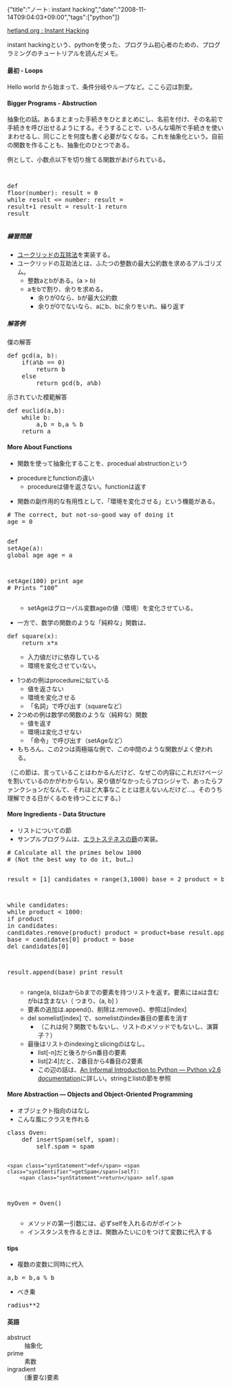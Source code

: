 {"title":"ノート: instant hacking","date":"2008-11-14T09:04:03+09:00","tags":["python"]}

<!-- DATE: 2008-11-14T00:04:03+00:00 -->
<!-- OLDURL: http://d.hatena.ne.jp/cou929_la/20081114/ -->


<div class="section">
<p><a href="http://hetland.org/writing/instant-hacking.html" target="_blank">hetland.org : Instant Hacking</a></p>
<p>instant hackingという、pythonを使った、プログラム初心者のための、プログラミングのチュートリアルを読んだメモ。</p>
<h4> 最初 - Loops</h4>
<p>Hello world から始まって、条件分岐やループなど。ここら辺は割愛。</p>
<h4> Bigger Programs - Abstruction</h4>
<p>抽象化の話。あるまとまった手続きをひとまとめにし、名前を付け、その名前で手続きを呼び出せるようにする。そうすることで、いろんな場所で手続きを使いまわせるし、同じことを何度も書く必要がなくなる。これを抽象化という。自前の関数を作ることも、抽象化のひとつである。</p>
<p>例として、小数点以下を切り捨てる関数があげられている。</p>
<pre class="syntax-highlight">

<span class="synStatement">def</span> <span class="synIdentifier">floor</span>(number):
    result = 0
    <span class="synStatement">while</span> result <= number:
        result = result+1
    result = result-1
    <span class="synStatement">return</span> result
</pre>

<h5>練習問題</h5>

<ul>
<li><a href="http://ja.wikipedia.org/wiki/%E3%83%A6%E3%83%BC%E3%82%AF%E3%83%AA%E3%83%83%E3%83%89%E3%81%AE%E4%BA%92%E9%99%A4%E6%B3%95" target="_blank">ユークリッドの互除法</a>を実装する。</li>
<li>ユークリッドの互助法とは、ふたつの整数の最大公約数を求めるアルゴリズム。

<ul>
<li> 整数aとbがある。(a > b)</li>
<li> aをbで割り、余りを求める。

<ul>
<li> 余りが0なら、bが最大公約数</li>
<li> 余りが0でないなら、aにb、bに余りをいれ、繰り返す</li>
</ul>
</li>
</ul>
</li>
</ul>
<h5>解答例</h5>
<p>僕の解答</p>
<pre class="syntax-highlight">
<span class="synStatement">def</span> <span class="synIdentifier">gcd</span>(a, b):
    <span class="synStatement">if</span>(a%b == 0)
        <span class="synStatement">return</span> b
    <span class="synStatement">else</span>
        <span class="synStatement">return</span> gcd(b, a%b)
</pre>

<p>示されていた模範解答</p>
<pre class="syntax-highlight">
<span class="synStatement">def</span> <span class="synIdentifier">euclid</span>(a,b):
    <span class="synStatement">while</span> b:
        a,b = b,a % b
    <span class="synStatement">return</span> a
</pre>

<h4>More About Functions</h4>

<ul>
<li>関数を使って抽象化することを、procedual abstructionという</li>
</ul>

<ul>
<li>procedureとfunctionの違い

<ul>
<li>procedureは値を返さない。functionは返す</li>
</ul>
</li>
</ul>

<ul>
<li>関数の副作用的な有用性として、「環境を変化させる」という機能がある。</li>
</ul>
<pre class="syntax-highlight">
<span class="synComment"># The correct, but not-so-good way of doing it</span>
age = 0

<span class="synStatement">def</span> <span class="synIdentifier">setAge</span>(a):
    <span class="synStatement">global</span> age
    age = a

setAge(100)
<span class="synStatement">print</span> age
<span class="synComment"># Prints “100”</span>
</pre>


<ul>

<ul>
<li>setAgeはグローバル変数ageの値（環境）を変化させている。</li>
</ul>
</ul>

<ul>
<li>一方で、数学の関数のような「純粋な」関数は、</li>
</ul>
<pre class="syntax-highlight">
<span class="synStatement">def</span> <span class="synIdentifier">square</span>(x):
    <span class="synStatement">return</span> x*x
</pre>


<ul>

<ul>
<li>入力値だけに依存している</li>
<li>環境を変化させていない。</li>
</ul>
</ul>

<ul>
<li>1つめの例はprocedureに似ている

<ul>
<li>値を返さない</li>
<li>環境を変化させる</li>
<li>「名詞」で呼び出す（squareなど）</li>
</ul>
</li>
<li>2つめの例は数学の関数のような（純粋な）関数

<ul>
<li>値を返す</li>
<li>環境は変化させない</li>
<li>「命令」で呼び出す（setAgeなど）</li>
</ul>
</li>
<li>もちろん、この2つは両極端な例で、この中間のような関数がよく使われる。</li>
</ul>
<p>（この節は、言っていることはわかるんだけど、なぜこの内容にこれだけページを割いているのかがわからない。戻り値がなかったらプロシジャで、あったらファンクションだなんて、それほど大事なこととは思えないんだけど…。そのうち理解できる日がくるのを待つことにする。）</p>
<h4>More Ingredients - Data Structure</h4>

<ul>
<li>リストについての節</li>
<li>サンプルプログラムは、<a href="http://ja.wikipedia.org/wiki/%E3%82%A8%E3%83%A9%E3%83%88%E3%82%B9%E3%83%86%E3%83%8D%E3%82%B9%E3%81%AE%E7%AF%A9" target="_blank">エラトステネスの篩</a>の実装。</li>
</ul>
<pre class="syntax-highlight">
<span class="synComment"># Calculate all the primes below 1000</span>
<span class="synComment"># (Not the best way to do it, but…)</span>

result = [1]
candidates = range(3,1000)
base = 2
product = base

<span class="synStatement">while</span> candidates:
    <span class="synStatement">while</span> product < 1000:
        <span class="synStatement">if</span> product <span class="synStatement">in</span> candidates:
            candidates.remove(product)
        product = product+base
    result.append(base)
    base = candidates[0]
    product = base
    <span class="synStatement">del</span> candidates[0]

result.append(base)
<span class="synStatement">print</span> result
</pre>


<ul>

<ul>
<li>range(a, b)はaからbまでの要素を持つリストを返す。要素にはaは含むがbは含まない（ つまり、(a, b] ）</li>
<li>要素の追加は.append()、削除は.remove()、参照は[index]</li>
<li>del somelist[index] で、somelistのindex番目の要素を消す

<ul>
<li>（これは何？関数でもないし、リストのメソッドでもないし、演算子？）</li>
</ul>
</li>
<li>最後はリストのindexingとslicingのはなし。

<ul>
<li>list[-n]だと後ろからn番目の要素</li>
<li>list[2:4]だと、2番目から4番目の2要素</li>
<li>この辺の話は、<a href="http://docs.python.org/tutorial/introduction.html" target="_blank">An Informal Introduction to Python ― Python v2.6 documentation</a>に詳しい。stringとlistの節を参照</li>
</ul>
</li>
</ul>
</ul>
<h4>More Abstraction ― Objects and Object-Oriented Programming</h4>

<ul>
<li>オブジェクト指向のはなし</li>
<li>こんな風にクラスを作れる</li>
</ul>
<pre class="syntax-highlight">
<span class="synStatement">class</span> <span class="synIdentifier">Oven</span>:
    <span class="synStatement">def</span> <span class="synIdentifier">insertSpam</span>(self, spam):
        self.spam = spam

    <span class="synStatement">def</span> <span class="synIdentifier">getSpam</span>(self):
        <span class="synStatement">return</span> self.spam

myOven = Oven()
</pre>


<ul>

<ul>
<li>メソッドの第一引数には、必ずselfを入れるのがポイント</li>
<li>インスタンスを作るときは、関数みたいに()をつけて変数に代入する</li>
</ul>
</ul>
<h4>tips</h4>

<ul>
<li>複数の変数に同時に代入</li>
</ul>
<pre class="syntax-highlight">
a,b = b,a % b
</pre>


<ul>
<li>べき乗</li>
</ul>
<pre class="syntax-highlight">
radius**2
</pre>

<h4>英語</h4>
<dl>
<dt>abstruct</dt>
<dd>抽象化</dd>
<dt>prime</dt>
<dd>素数</dd>
<dt>ingradient</dt>
<dd>(重要な)要素</dd>

</dl>
</div>






